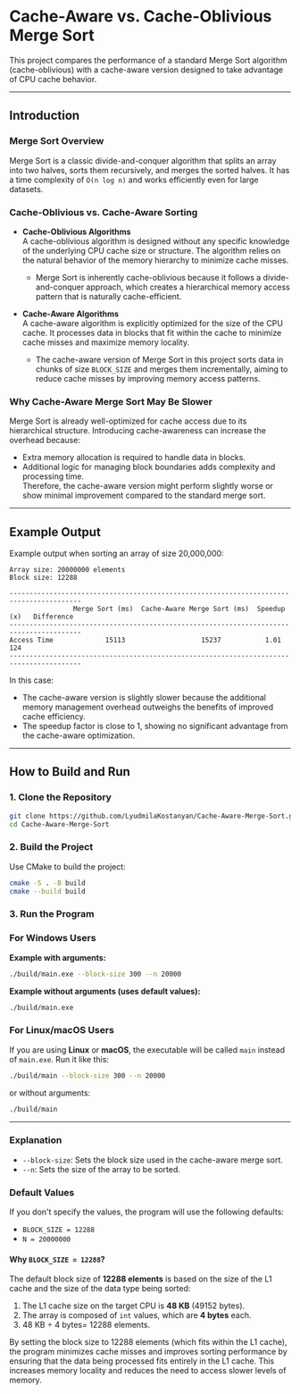 # Cache-Aware vs. Cache-Oblivious Merge Sort  

This project compares the performance of a standard Merge Sort algorithm (cache-oblivious) with a cache-aware version designed to take advantage of CPU cache behavior.  

---

## **Introduction**  

### **Merge Sort Overview**  
Merge Sort is a classic divide-and-conquer algorithm that splits an array into two halves, sorts them recursively, and merges the sorted halves. It has a time complexity of `O(n log n)` and works efficiently even for large datasets.  

### **Cache-Oblivious vs. Cache-Aware Sorting**  

- **Cache-Oblivious Algorithms**  
  A cache-oblivious algorithm is designed without any specific knowledge of the underlying CPU cache size or structure. The algorithm relies on the natural behavior of the memory hierarchy to minimize cache misses.  
  - Merge Sort is inherently cache-oblivious because it follows a divide-and-conquer approach, which creates a hierarchical memory access pattern that is naturally cache-efficient.  

- **Cache-Aware Algorithms**  
  A cache-aware algorithm is explicitly optimized for the size of the CPU cache. It processes data in blocks that fit within the cache to minimize cache misses and maximize memory locality.  
  - The cache-aware version of Merge Sort in this project sorts data in chunks of size `BLOCK_SIZE` and merges them incrementally, aiming to reduce cache misses by improving memory access patterns.  

### **Why Cache-Aware Merge Sort May Be Slower**  
Merge Sort is already well-optimized for cache access due to its hierarchical structure. Introducing cache-awareness can increase the overhead because:  
- Extra memory allocation is required to handle data in blocks.  
- Additional logic for managing block boundaries adds complexity and processing time.  
Therefore, the cache-aware version might perform slightly worse or show minimal improvement compared to the standard merge sort.  

---

## **Example Output**  
Example output when sorting an array of size 20,000,000:  

```  
Array size: 20000000 elements
Block size: 12288
  
----------------------------------------------------------------------------------------  
                Merge Sort (ms)  Cache-Aware Merge Sort (ms)  Speedup (x)   Difference  
----------------------------------------------------------------------------------------  
Access Time             15113                   15237           1.01            124  
----------------------------------------------------------------------------------------  
```  

In this case:  
- The cache-aware version is slightly slower because the additional memory management overhead outweighs the benefits of improved cache efficiency.  
- The speedup factor is close to 1, showing no significant advantage from the cache-aware optimization.  

---

## **How to Build and Run**  

### **1. Clone the Repository**  
```bash
git clone https://github.com/LyudmilaKostanyan/Cache-Aware-Merge-Sort.git  
cd Cache-Aware-Merge-Sort
```

### **2. Build the Project**  
Use CMake to build the project:  
```bash
cmake -S . -B build  
cmake --build build  
```

### **3. Run the Program**  
### **For Windows Users**  
**Example with arguments:**  
```bash
./build/main.exe --block-size 300 --n 20000
```

**Example without arguments (uses default values):**  
```bash
./build/main.exe
```

### **For Linux/macOS Users**  
If you are using **Linux** or **macOS**, the executable will be called `main` instead of `main.exe`. Run it like this:

```bash
./build/main --block-size 300 --n 20000
```

or without arguments:

```bash
./build/main
```

---

### **Explanation**  
- `--block-size`: Sets the block size used in the cache-aware merge sort.  
- `--n`: Sets the size of the array to be sorted.  

### **Default Values**  
If you don't specify the values, the program will use the following defaults:

- `BLOCK_SIZE = 12288`  
- `N = 20000000`  

#### **Why `BLOCK_SIZE = 12288`?**  
The default block size of **12288 elements** is based on the size of the L1 cache and the size of the data type being sorted:  

1. The L1 cache size on the target CPU is **48 KB** (49152 bytes).  
2. The array is composed of `int` values, which are **4 bytes** each.  
3. 48 KB ÷ 4 bytes= 12288 elements.  

By setting the block size to 12288 elements (which fits within the L1 cache), the program minimizes cache misses and improves sorting performance by ensuring that the data being processed fits entirely in the L1 cache. This increases memory locality and reduces the need to access slower levels of memory. 
